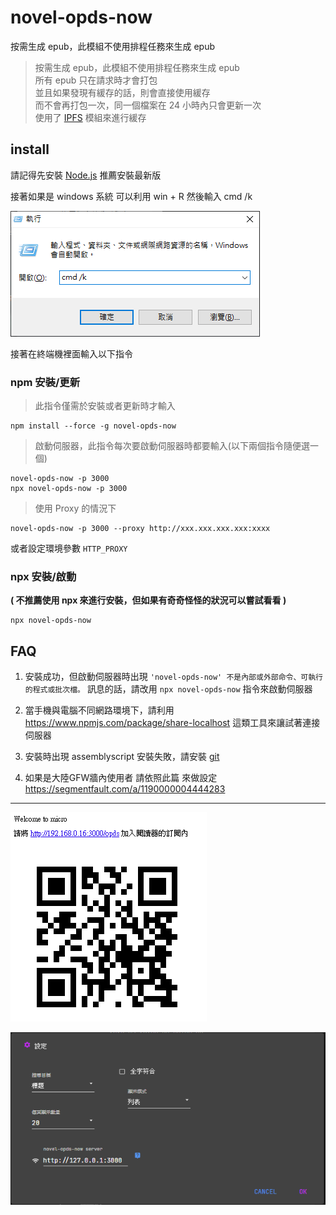 # novel-opds-now

   按需生成 epub，此模組不使用排程任務來生成 epub

> 按需生成 epub，此模組不使用排程任務來生成 epub<br/>
> 所有 epub 只在請求時才會打包<br/>
> 並且如果發現有緩存的話，則會直接使用緩存<br/>
> 而不會再打包一次，同一個檔案在 24 小時內只會更新一次<br/>
> 使用了 [IPFS](https://js.ipfs.io/zh-CN/) 模組來進行緩存

## install

請記得先安裝 [Node.js](https://nodejs.org/zh-tw/) 推薦安裝最新版

接著如果是 windows 系統 可以利用 win + R 然後輸入 cmd /k

![image_1](docs/imgs/image_1.png)

接著在終端機裡面輸入以下指令

### npm 安裝/更新

> 此指令僅需於安裝或者更新時才輸入

```
npm install --force -g novel-opds-now
```

> 啟動伺服器，此指令每次要啟動伺服器時都要輸入(以下兩個指令隨便選一個)

```
novel-opds-now -p 3000
npx novel-opds-now -p 3000
```

> 使用 Proxy 的情況下

```
novel-opds-now -p 3000 --proxy http://xxx.xxx.xxx.xxx:xxxx
```

或者設定環境參數 `HTTP_PROXY`

### npx 安裝/啟動

**( 不推薦使用 npx 來進行安裝，但如果有奇奇怪怪的狀況可以嘗試看看 )**

```
npx novel-opds-now
```

## FAQ

1. 安裝成功，但啟動伺服器時出現 `'novel-opds-now' 不是內部或外部命令、可執行的程式或批次檔。` 訊息的話，請改用 `npx novel-opds-now` 指令來啟動伺服器

2. 當手機與電腦不同網路環境下，請利用 https://www.npmjs.com/package/share-localhost 這類工具來讓試著連接伺服器

3. 安裝時出現 assemblyscript 安裝失敗，請安裝 [git](https://gitforwindows.org/)

4. 如果是大陸GFW牆內使用者 請依照此篇 來做設定 https://segmentfault.com/a/1190000004444283

---

![image](docs/imgs/image.png)

![image_2](docs/imgs/image_2.png)
